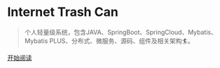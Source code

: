 <!-- _coverpage.md -->

# Internet Trash Can


> 个人轻量级系统，包含JAVA、SpringBoot、SpringCloud、Mybatis、Mybatis PLUS、分布式、微服务、源码、组件及相关架构🏄。



[开始阅读](/README.md)